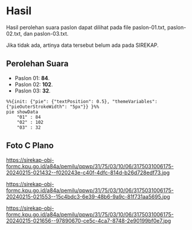 # Hasil

Hasil perolehan suara paslon dapat dilihat pada file paslon-01.txt, paslon-02.txt, dan paslon-03.txt.

Jika tidak ada, artinya data tersebut belum ada pada SIREKAP.

## Perolehan Suara

 * Paslon 01: **84**.
 * Paslon 02: **102**.
 * Paslon 03: **32**.

```mermaid
%%{init: {"pie": {"textPosition": 0.5}, "themeVariables": {"pieOuterStrokeWidth": "5px"}} }%%
pie showData
    "01" : 84
    "02" : 102
    "03" : 32
```
## Foto C Plano

https://sirekap-obj-formc.kpu.go.id/a84a/pemilu/ppwp/31/75/03/10/06/3175031006175-20240215-021432--f020243e-c40f-4dfc-814d-b26d728edf73.jpg

https://sirekap-obj-formc.kpu.go.id/a84a/pemilu/ppwp/31/75/03/10/06/3175031006175-20240215-021553--15c4bdc3-6e39-48b6-9a9c-81f731aa5695.jpg

https://sirekap-obj-formc.kpu.go.id/a84a/pemilu/ppwp/31/75/03/10/06/3175031006175-20240215-021656--97890670-ce5c-4ca7-8748-2e90199bf0e7.jpg
